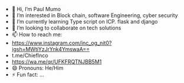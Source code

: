 - 👋 Hi, I’m Paul Mumo
- 👀 I’m interested in Block chain, software Engineering, cyber security 
- 🌱 I’m currently learning Type script on ICP. flask and django 
- 💞️ I’m looking to collaborate on tech solutions 
- 📫 How to reach me:
- https://www.instagram.com/inc_og_nit0?igsh=MWtiYzJrYnk4YmswaA==
- t.me/ChiefInco
- https://wa.me/qr/UFKFRQTNJBB5M1
- 😄 Pronouns: He/Him
- ⚡ Fun fact: ...

<!---
pnzyoki/pnzyoki is a ✨ special ✨ repository because its `README.md` (this file) appears on your GitHub profile.
You can click the Preview link to take a look at your changes.
--->
